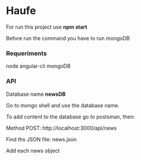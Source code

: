 # Haufe

For run this project use **npm start**

Before run the command you have to run mongoDB

### Requeriments

node
angular-cli
mongoDB

### API

Database name **newsDB**

Go to mongo shell and use the database name.

To add content to the database go to postsman, then:

Method POST: http://localhost:3000/api/news

Find ths JSON file: news.json

Add each news object